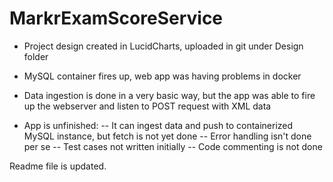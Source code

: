 # MarkrExamScoreService

- Project design created in LucidCharts, uploaded in git under Design folder
- MySQL container fires up, web app was having problems in docker
- Data ingestion is done in a very basic way, but the app was able to fire up the webserver and listen to POST request with XML data

- App is unfinished:
-- It can ingest data and push to containerized MySQL instance, but fetch is not yet done
-- Error handling isn't done per se
-- Test cases not written initially
-- Code commenting is not done

Readme file is updated.